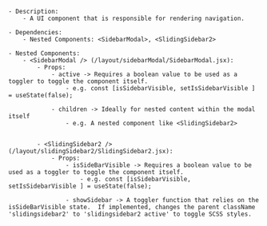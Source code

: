 <!-- Documentation for /layout/nav/Nav.jsx: -->

    - Description:
        - A UI component that is responsible for rendering navigation.

    - Dependencies:
        - Nested Components: <SidebarModal>, <SlidingSidebar2>

    - Nested Components:
        - <SidebarModal /> (/layout/sidebarModal/SidebarModal.jsx):
            - Props: 
                - active -> Requires a boolean value to be used as a toggler to toggle the component itself.
                    - e.g. const [isSidebarVisible, setIsSidebarVisible ] = useState(false);

                - children -> Ideally for nested content within the modal itself
                    - e.g. A nested component like <SlidingSidebar2>


            - <SlidingSidebar2 /> (/layout/slidingSidebar2/SlidingSidebar2.jsx):
                - Props: 
                    - isSideBarVisible -> Requires a boolean value to be used as a toggler to toggle the component itself.
                        - e.g. const [isSidebarVisible, setIsSidebarVisible ] = useState(false);

                    - showSidebar -> A toggler function that relies on the isSideBarVisible state.  If implemented, changes the parent className 'slidingsidebar2' to 'slidingsidebar2 active' to toggle SCSS styles.